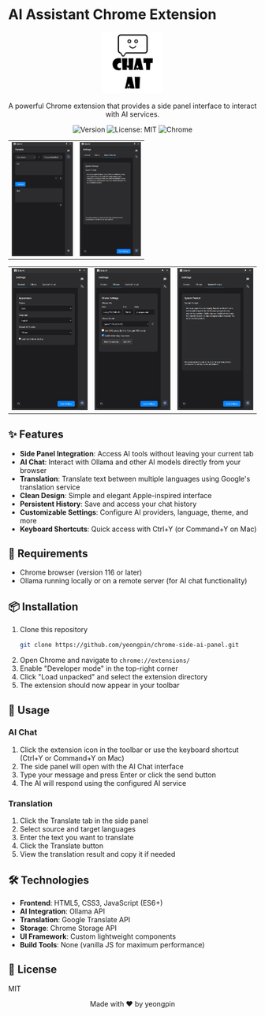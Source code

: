 # AI Assistant Chrome Extension

<div align="center">

<img src="assets/icon128.png" alt="Logo" width="124" height="124">

A powerful Chrome extension that provides a side panel interface to interact with AI services.

![Version](https://img.shields.io/badge/version-1.0.0-blue.svg?cacheSeconds=2592000)
![License: MIT](https://img.shields.io/badge/License-MIT-yellow.svg)
![Chrome](https://img.shields.io/badge/Chrome-v116+-green.svg)

</div>

<div align="center">

<table>
<tr>
<td>
<img src="images/product_2025-04-08_13-07-54.png" alt="Logo" width="124" >
</td>
<td>
<img src="images/product_2025-04-08_13-08-47.png" alt="Logo" width="124" >
</td>
</table>
<table>
<td>
<img src="images/product_2025-04-08_13-08-36.png" alt="Logo" width="324" >
</td>
<td>
<img src="images/product_2025-04-08_13-08-42.png" alt="Logo" width="324" >
</td>
<td>
<img src="images/product_2025-04-08_13-08-47.png" alt="Logo" width="324" >
</td>
</tr>
</table>

</div>

## ✨ Features

- **Side Panel Integration**: Access AI tools without leaving your current tab
- **AI Chat**: Interact with Ollama and other AI models directly from your browser
- **Translation**: Translate text between multiple languages using Google's translation service
- **Clean Design**: Simple and elegant Apple-inspired interface
- **Persistent History**: Save and access your chat history
- **Customizable Settings**: Configure AI providers, language, theme, and more
- **Keyboard Shortcuts**: Quick access with Ctrl+Y (or Command+Y on Mac)

## 🔧 Requirements

- Chrome browser (version 116 or later)
- Ollama running locally or on a remote server (for AI chat functionality)

## 📦 Installation

1. Clone this repository
   ```bash
   git clone https://github.com/yeongpin/chrome-side-ai-panel.git
   ```
2. Open Chrome and navigate to `chrome://extensions/`
3. Enable "Developer mode" in the top-right corner
4. Click "Load unpacked" and select the extension directory
5. The extension should now appear in your toolbar

## 🚀 Usage

### AI Chat

1. Click the extension icon in the toolbar or use the keyboard shortcut (Ctrl+Y or Command+Y on Mac)
2. The side panel will open with the AI Chat interface
3. Type your message and press Enter or click the send button
4. The AI will respond using the configured AI service

### Translation

1. Click the Translate tab in the side panel
2. Select source and target languages
3. Enter the text you want to translate
4. Click the Translate button
5. View the translation result and copy it if needed

## 🛠️ Technologies

- **Frontend**: HTML5, CSS3, JavaScript (ES6+)
- **AI Integration**: Ollama API
- **Translation**: Google Translate API
- **Storage**: Chrome Storage API
- **UI Framework**: Custom lightweight components
- **Build Tools**: None (vanilla JS for maximum performance)

## 📄 License

MIT


<div align="center">
Made with ❤️ by yeongpin
</div>